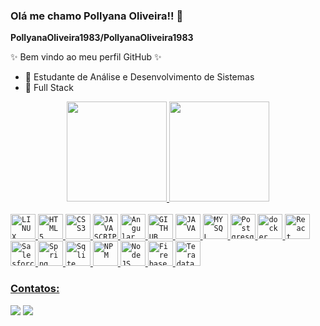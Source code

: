 ### Olá me chamo Pollyana Oliveira!! 👋

**PollyanaOliveira1983/PollyanaOliveira1983** 

✨ Bem vindo ao meu perfil GitHub ✨ 

- 🌱 Estudante de Análise e Desenvolvimento de Sistemas 
- 🌱 Full Stack


<div align="center">
  <a href="https://github.com/PollyanaOliveira1983">
  <img height="160em" src="https://github-readme-stats.vercel.app/api?username=PollyanaOliveira1983&show_icons=true&theme=dracula&include_all_commits=true&count_private=true"/>
  <img height="160em" margin="0" src="https://github-readme-stats.vercel.app/api/top-langs/?username=PollyanaOliveira1983&layout=compact&langs_count=7&theme=dracula"/>
</div>
  <div style="display: inline_block"><br>
  <code><img width="40px"src="https://cdn.jsdelivr.net/gh/devicons/devicon/icons/linux/linux-original.svg" title = "LINUX"/></code>
  <code><img width="40px" src="https://cdn.jsdelivr.net/gh/devicons/devicon/icons/html5/html5-original-wordmark.svg" title = "HTML5"/></code>
  <code><img width="40px" src="https://cdn.jsdelivr.net/gh/devicons/devicon/icons/css3/css3-original-wordmark.svg" title = "CSS3"/></code>
  <code><img width="40px" src="https://cdn.jsdelivr.net/gh/devicons/devicon/icons/javascript/javascript-original.svg" title = "JAVASCRIPT"/></code>
  <code><img width="40px" src="https://cdn.jsdelivr.net/gh/devicons/devicon/icons/angularjs/angularjs-original.svg" title = "Angular"/></code>   
  <code><img width="40px" src="https://cdn.jsdelivr.net/gh/devicons/devicon/icons/github/github-original.svg" title = "GITHUB"/></code>
  <code><img width="40px" src="https://cdn.jsdelivr.net/gh/devicons/devicon/icons/java/java-original.svg" title = "JAVA"/></code>
  <code><img width="40px" src="https://cdn.jsdelivr.net/gh/devicons/devicon/icons/mysql/mysql-original.svg" title = "MYSQL"/></code>
  <code><img width="40px" src="https://cdn.jsdelivr.net/gh/devicons/devicon/icons/postgresql/postgresql-original.svg" title = "Postgresql"/></code>  
  <code><img width="40px" src="https://cdn.jsdelivr.net/gh/devicons/devicon/icons/docker/docker-original.svg" title = "docker"/></code>
  <code><img width="40px" src="https://cdn.jsdelivr.net/gh/devicons/devicon/icons/react/react-original.svg" title = "React"/></code> 
  <code><img width="40px" src="https://cdn.jsdelivr.net/gh/devicons/devicon/icons/salesforce/salesforce-original.svg" title = "Salesforce"/></code>
  <code><img width="40px" src="https://cdn.jsdelivr.net/gh/devicons/devicon/icons/spring/spring-original.svg" title= "Spring"/></code>
  <code><img width="40px" src="https://cdn.jsdelivr.net/gh/devicons/devicon/icons/sqlite/sqlite-original.svg" title= "Sqlite"/></code>
  <code><img width="40px" src="https://cdn.jsdelivr.net/gh/devicons/devicon/icons/npm/npm-original-wordmark.svg" title= "NPM"/></code>
  <code><img width="40px" src="https://cdn.jsdelivr.net/gh/devicons/devicon/icons/nodejs/nodejs-original.svg" title= "NodeJS"/></code>    
  <code><img width="40px" src="https://cdn.jsdelivr.net/gh/devicons/devicon/icons/firebase/firebase-plain.svg" title= "Firebase"/></code>
  <code><img width="40px" src="https://icons-for-free.com/iconfiles/png/512/teradata-1324440242767643357.png" title= "Teradata"/></code>          
</div>

### Contatos:

<div>
<a href = "mailto:pollyana.oliveira@gmail.com"><img src="https://img.shields.io/badge/Gmail-D14836?style=for-the-badge&logo=gmail&logoColor=white" target="_blank"></a>
<a href="https://www.linkedin.com/in/pollyanaoliveira/" target="_blank"><img src="https://img.shields.io/badge/-LinkedIn-%230077B5?style=for-the-badge&logo=linkedin&logoColor=white" target="_blank"></a>   
</div>


